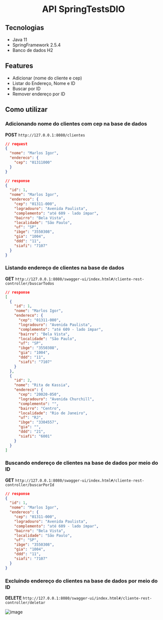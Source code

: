 <h1 align="center">  API SpringTestsDIO </h1>




## Tecnologias

 * Java 11
 * SpringFramework 2.5.4
 *  Banco de dados H2

## Features

 * Adicionar (nome do cliente e cep)
 * Listar do Endereço, Nome e ID
 * Buscar por ID
 * Remover endereço por ID

 ## Como utilizar


### Adicionando nome do clientes com cep na base de dados

**POST** `http://127.0.0.1:8080/clientes`

```json
// request
{
  "nome": "Marlos Igor",
  "endereco": {
    "cep": "01311000"
  }
}
```

```json
// response
{
  "id": 1,
  "nome": "Marlos Igor",
  "endereco": {
    "cep": "01311-000",
    "logradouro": "Avenida Paulista",
    "complemento": "até 609 - lado ímpar",
    "bairro": "Bela Vista",
    "localidade": "São Paulo",
    "uf": "SP",
    "ibge": "3550308",
    "gia": "1004",
    "ddd": "11",
    "siafi": "7107"
  }
}

```

### Listando endereço de clientes na base de dados

**GET** `http://127.0.0.1:8080/swagger-ui/index.html#/cliente-rest-controller/buscarTodos`

```json
// response
[
  {
    "id": 1,
    "nome": "Marlos Igor",
    "endereco": {
      "cep": "01311-000",
      "logradouro": "Avenida Paulista",
      "complemento": "até 609 - lado ímpar",
      "bairro": "Bela Vista",
      "localidade": "São Paulo",
      "uf": "SP",
      "ibge": "3550308",
      "gia": "1004",
      "ddd": "11",
      "siafi": "7107"
    }
  },
  {
    "id": 2,
    "nome": "Rita de Kassia",
    "endereco": {
      "cep": "20020-050",
      "logradouro": "Avenida Churchill",
      "complemento": "",
      "bairro": "Centro",
      "localidade": "Rio de Janeiro",
      "uf": "RJ",
      "ibge": "3304557",
      "gia": "",
      "ddd": "21",
      "siafi": "6001"
    }
  }
]
```

### Buscando endereço de clientes na base de dados por meio do ID

**GET** `http://127.0.0.1:8080/swagger-ui/index.html#/cliente-rest-controller/buscarPorId`

```json
// response 
{
  "id": 1,
  "nome": "Marlos Igor",
  "endereco": {
    "cep": "01311-000",
    "logradouro": "Avenida Paulista",
    "complemento": "até 609 - lado ímpar",
    "bairro": "Bela Vista",
    "localidade": "São Paulo",
    "uf": "SP",
    "ibge": "3550308",
    "gia": "1004",
    "ddd": "11",
    "siafi": "7107"
  }
}
```

### Excluindo endereço do clientes na base de dados por meio do ID

**DELETE** `http://127.0.0.1:8080/swagger-ui/index.html#/cliente-rest-controller/deletar`

![image](https://user-images.githubusercontent.com/18476294/174451990-0f099c53-9b6f-4836-9924-9b3586a880f3.png)


